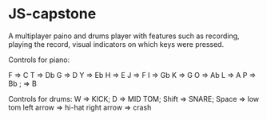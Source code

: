 # JS-capstone

A multiplayer paino and drums player with features such as recording, playing the record, visual indicators on which keys were pressed.  

Controls for piano:

F => C
T => Db
G => D
Y => Eb
H => E
J => F
I => Gb
K => G
O => Ab
L => A
P => Bb
; => B

Controls for drums:
W => KICK;
D => MID TOM;
Shift => SNARE;
Space => low tom
left arrow => hi-hat
right arrow => crash
